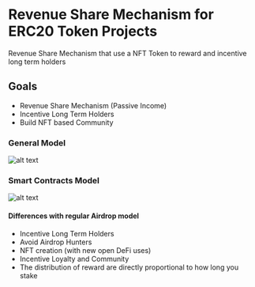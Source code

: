 # Revenue Share Mechanism for ERC20 Token Projects

Revenue Share Mechanism that use a NFT Token to reward and incentive long term holders

## Goals
- Revenue Share Mechanism (Passive Income)
- Incentive Long Term Holders
- Build NFT based Community

### General Model

![alt text](https://github.com/NimrodHunter/Revenue-Share-NTF/blob/master/proposal/diagrams/rs.png?raw=true)

### Smart Contracts Model

![alt text](https://github.com/NimrodHunter/Revenue-Share-NTF/blob/master/proposal/diagrams/cm.png?raw=true)

#### Differences with regular Airdrop model 

- Incentive Long Term Holders
- Avoid Airdrop Hunters
- NFT creation (with new open DeFi uses)
- Incentive Loyalty and Community
- The distribution of reward are directly proportional to how long you stake
